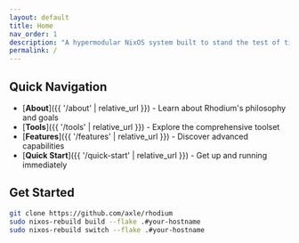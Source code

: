 ```yaml
---
layout: default
title: Home
nav_order: 1
description: "A hypermodular NixOS system built to stand the test of time"
permalink: /
---
```


## Quick Navigation

- [**About**]({{ '/about' | relative_url }}) - Learn about Rhodium's philosophy and goals
- [**Tools**]({{ '/tools' | relative_url }}) - Explore the comprehensive toolset
- [**Features**]({{ '/features' | relative_url }}) - Discover advanced capabilities
- [**Quick Start**]({{ '/quick-start' | relative_url }}) - Get up and running immediately

## Get Started

```bash
git clone https://github.com/axle/rhodium
sudo nixos-rebuild build --flake .#your-hostname
sudo nixos-rebuild switch --flake .#your-hostname
```
